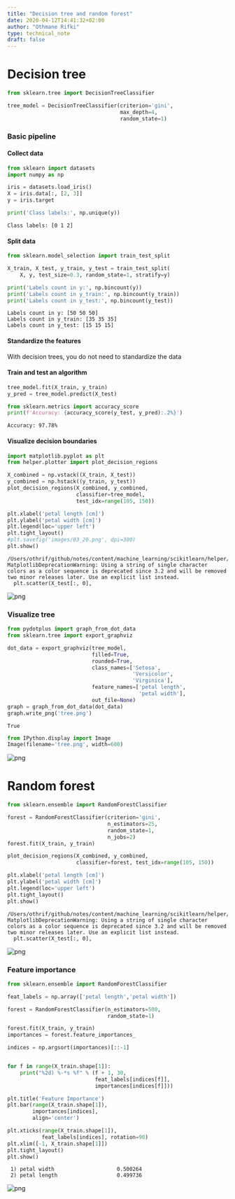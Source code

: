 ```yaml
---
title: "Decision tree and random forest"
date: 2020-04-12T14:41:32+02:00
author: "Othmane Rifki"
type: technical_note
draft: false
---
```

# Decision tree


```python
from sklearn.tree import DecisionTreeClassifier

tree_model = DecisionTreeClassifier(criterion='gini', 
                                    max_depth=4, 
                                    random_state=1)
```

### Basic pipeline

#### Collect data


```python
from sklearn import datasets
import numpy as np

iris = datasets.load_iris()
X = iris.data[:, [2, 3]]
y = iris.target

print('Class labels:', np.unique(y))
```

    Class labels: [0 1 2]


#### Split data


```python
from sklearn.model_selection import train_test_split

X_train, X_test, y_train, y_test = train_test_split(
    X, y, test_size=0.3, random_state=1, stratify=y)

print('Labels count in y:', np.bincount(y))
print('Labels count in y_train:', np.bincount(y_train))
print('Labels count in y_test:', np.bincount(y_test))
```

    Labels count in y: [50 50 50]
    Labels count in y_train: [35 35 35]
    Labels count in y_test: [15 15 15]


#### Standardize the features

With decision trees, you do not need to standardize the data

#### Train and test an algorithm


```python
tree_model.fit(X_train, y_train)
y_pred = tree_model.predict(X_test)
```


```python
from sklearn.metrics import accuracy_score
print(f'Accuracy: {accuracy_score(y_test, y_pred):.2%}')
```

    Accuracy: 97.78%


#### Visualize decision boundaries


```python
import matplotlib.pyplot as plt
from helper.plotter import plot_decision_regions

X_combined = np.vstack((X_train, X_test))
y_combined = np.hstack((y_train, y_test))
plot_decision_regions(X_combined, y_combined, 
                      classifier=tree_model,
                      test_idx=range(105, 150))

plt.xlabel('petal length [cm]')
plt.ylabel('petal width [cm]')
plt.legend(loc='upper left')
plt.tight_layout()
#plt.savefig('images/03_20.png', dpi=300)
plt.show()
```

    /Users/othrif/github/notes/content/machine_learning/scikitlearn/helper/plotter.py:37: MatplotlibDeprecationWarning: Using a string of single character colors as a color sequence is deprecated since 3.2 and will be removed two minor releases later. Use an explicit list instead.
      plt.scatter(X_test[:, 0],



    
![png](decision_tree_13_1.png)
    


### Visualize tree


```python
from pydotplus import graph_from_dot_data
from sklearn.tree import export_graphviz

dot_data = export_graphviz(tree_model,
                           filled=True, 
                           rounded=True,
                           class_names=['Setosa', 
                                        'Versicolor',
                                        'Virginica'],
                           feature_names=['petal length', 
                                          'petal width'],
                           out_file=None) 
graph = graph_from_dot_data(dot_data) 
graph.write_png('tree.png')
```




    True




```python
from IPython.display import Image
Image(filename='tree.png', width=600)
```




    
![png](decision_tree_16_0.png)
    



# Random forest


```python
from sklearn.ensemble import RandomForestClassifier

forest = RandomForestClassifier(criterion='gini',
                                n_estimators=25, 
                                random_state=1,
                                n_jobs=2)
forest.fit(X_train, y_train)

plot_decision_regions(X_combined, y_combined, 
                      classifier=forest, test_idx=range(105, 150))

plt.xlabel('petal length [cm]')
plt.ylabel('petal width [cm]')
plt.legend(loc='upper left')
plt.tight_layout()
plt.show()
```

    /Users/othrif/github/notes/content/machine_learning/scikitlearn/helper/plotter.py:37: MatplotlibDeprecationWarning: Using a string of single character colors as a color sequence is deprecated since 3.2 and will be removed two minor releases later. Use an explicit list instead.
      plt.scatter(X_test[:, 0],



    
![png](decision_tree_18_1.png)
    


### Feature importance


```python
from sklearn.ensemble import RandomForestClassifier

feat_labels = np.array(['petal length','petal width'])

forest = RandomForestClassifier(n_estimators=500,
                                random_state=1)

forest.fit(X_train, y_train)
importances = forest.feature_importances_

indices = np.argsort(importances)[::-1]


for f in range(X_train.shape[1]):
    print("%2d) %-*s %f" % (f + 1, 30, 
                            feat_labels[indices[f]], 
                            importances[indices[f]]))

plt.title('Feature Importance')
plt.bar(range(X_train.shape[1]), 
        importances[indices],
        align='center')

plt.xticks(range(X_train.shape[1]), 
           feat_labels[indices], rotation=90)
plt.xlim([-1, X_train.shape[1]])
plt.tight_layout()
plt.show()
```

     1) petal width                    0.500264
     2) petal length                   0.499736



    
![png](decision_tree_20_1.png)
    


